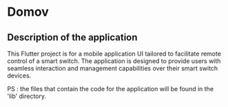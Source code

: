 # Domov

## Description of the application

This Flutter project is for a mobile application UI tailored to facilitate remote control of a smart switch.
The application is designed to provide users with seamless interaction and management capabilities over their smart switch devices.

PS : the files that contain the code for the application will be found in the 'lib' directory.

